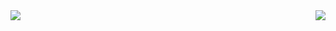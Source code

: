 
<img align='right' src="https://github-readme-stats.vercel.app/api?username=matthprost&show_icons=true&theme=default">

<img align='left' src="https://github-readme-stats.vercel.app/api/top-langs/?username=matthprost&layout=compact">

